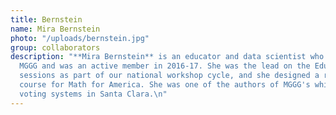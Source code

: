 ```yaml
---
title: Bernstein
name: Mira Bernstein
photo: "/uploads/bernstein.jpg"
group: collaborators
description: "**Mira Bernstein** is an educator and data scientist who helped launch
  MGGG and was an active member in 2016-17. She was the lead on the Educator Training
  sessions as part of our national workshop cycle, and she designed a related gerrymandering
  course for Math for America. She was one of the authors of MGGG's white paper on
  voting systems in Santa Clara.\n"
---
```


